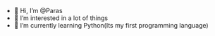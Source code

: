 - 👋 Hi, I’m @Paras
- 👀 I’m interested in a lot of things
- 🌱 I’m currently learning Python(Its my first programming language)

<!---
Paras-ctrl/Paras-ctrl is a ✨ special ✨ repository because its `README.md` (this file) appears on your GitHub profile.
You can click the Preview link to take a look at your changes.
--->
